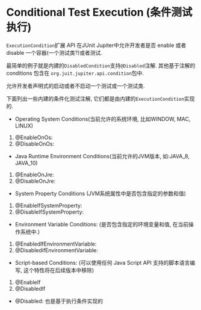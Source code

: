 # Conditional Test Execution (条件测试执行)

``ExecutionCondition``扩展 API 在JUnit Jupiter中允许开发者是否 enable 或者
disable 一个容器(一个测试类?)或者测试.

最简单的例子就是内建的``DisabledCondition``支持``@Disabled``注解.
其他基于注解的 conditions 包含在 ``org.juit.jupiter.api.condition``包中.

允许开发者声明式的启动或者不启动一个测试或一个测试类.

下面列出一些内建的条件化测试注解, 它们都是由内建的``ExecutionCondition``实现的.

* Operating System Conditions(当前允许的系统环境, 比如WINDOW, MAC, LINUX)
 1. @EnableOnOs: 
 2. @DisableOnOs: 
* Java Runtime Environment Conditions(当前允许的JVM版本, 如:JAVA_8, JAVA_10)
 1. @EnableOnJre:
 2. @DisableOnJre:
* System Property Conditions (JVM系统属性中是否包含指定的参数和值)
 1. @EnableIfSystemProperty:
 2. @DisableIfSystemProperty:
* Environment Variable Conditions: (是否包含指定的环境变量和值, 在当前操作系统中.)
 1. @EnabledIfEnvironmentVariable:
 2. @DisabledifEnvironmentVariable:
* Script-based Conditions: (可以使用任何 Java Script API 支持的脚本语言编写, 这个特性将在后续版本中移除)
 1. @EnableIf
 2. @DisabledIf
* @Disabled: 也是基于执行条件实现的
